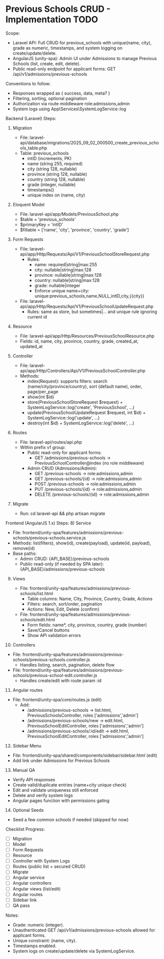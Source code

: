 # Previous Schools CRUD - Implementation TODO

Scope:
- Laravel API: Full CRUD for previous_schools with unique(name, city), grade as numeric, timestamps, and system logging on create/update/delete.
- AngularJS (unity-spa): Admin UI under Admissions to manage Previous Schools (list, create, edit, delete).
- Public read-only endpoint for applicant forms: GET /api/v1/admissions/previous-schools

Conventions to follow:
- Responses wrapped as { success, data, meta? }
- Filtering, sorting, optional pagination
- Authorization via route middleware role:admissions,admin
- System logs using App\Services\SystemLogService::log

Backend (Laravel) Steps:
1) Migration
   - File: laravel-api/database/migrations/2025_09_02_000500_create_previous_schools_table.php
   - Table: previous_schools
     - intID (increments, PK)
     - name (string 255, required)
     - city (string 128, nullable)
     - province (string 128, nullable)
     - country (string 128, nullable)
     - grade (integer, nullable)
     - timestamps()
     - unique index on (name, city)

2) Eloquent Model
   - File: laravel-api/app/Models/PreviousSchool.php
   - $table = 'previous_schools'
   - $primaryKey = 'intID'
   - $fillable = ['name', 'city', 'province', 'country', 'grade']

3) Form Requests
   - File: laravel-api/app/Http/Requests/Api/V1/PreviousSchoolStoreRequest.php
     - Rules:
       - name: required|string|max:255
       - city: nullable|string|max:128
       - province: nullable|string|max:128
       - country: nullable|string|max:128
       - grade: nullable|integer
       - Enforce unique name+city: unique:previous_schools,name,NULL,intID,city,{{city}}
   - File: laravel-api/app/Http/Requests/Api/V1/PreviousSchoolUpdateRequest.php
     - Rules: same as store, but sometimes|... and unique rule ignoring current id

4) Resource
   - File: laravel-api/app/Http/Resources/PreviousSchoolResource.php
   - Fields: id, name, city, province, country, grade, created_at, updated_at

5) Controller
   - File: laravel-api/app/Http/Controllers/Api/V1/PreviousSchoolController.php
   - Methods:
     - index(Request): supports filters: search (name/city/province/country), sort (default name), order, page/per_page
     - show(int $id)
     - store(PreviousSchoolStoreRequest $request) + SystemLogService::log('create', 'PreviousSchool', ...)
     - update(PreviousSchoolUpdateRequest $request, int $id) + SystemLogService::log('update', ...)
     - destroy(int $id) + SystemLogService::log('delete', ...)

6) Routes
   - File: laravel-api/routes/api.php
   - Within prefix v1 group:
     - Public read-only for applicant forms:
       - GET /admissions/previous-schools -> PreviousSchoolController@index (no role middleware)
     - Admin CRUD (Admissions/Admin):
       - GET /previous-schools -> role:admissions,admin
       - GET /previous-schools/{id} -> role:admissions,admin
       - POST /previous-schools -> role:admissions,admin
       - PUT /previous-schools/{id} -> role:admissions,admin
       - DELETE /previous-schools/{id} -> role:admissions,admin

7) Migrate
   - Run: cd laravel-api &amp;&amp; php artisan migrate

Frontend (AngularJS 1.x) Steps:
8) Service
   - File: frontend/unity-spa/features/admissions/previous-schools/previous-schools.service.js
   - Methods: list(filters), show(id), create(payload), update(id, payload), remove(id)
   - Base paths:
     - Admin CRUD: {API_BASE}/previous-schools
     - Public read-only (if needed by SPA later): {API_BASE}/admissions/previous-schools

9) Views
   - File: frontend/unity-spa/features/admissions/previous-schools/list.html
     - Table columns: Name, City, Province, Country, Grade, Actions
     - Filters: search, sort/order, pagination
     - Actions: New, Edit, Delete (confirm)
   - File: frontend/unity-spa/features/admissions/previous-schools/edit.html
     - Form fields: name*, city, province, country, grade (number)
     - Save/Cancel buttons
     - Show API validation errors

10) Controllers
   - File: frontend/unity-spa/features/admissions/previous-schools/previous-schools.controller.js
     - Handles listing, search, pagination, delete flow
   - File: frontend/unity-spa/features/admissions/previous-schools/previous-school-edit.controller.js
     - Handles create/edit with route param :id

11) Angular routes
   - File: frontend/unity-spa/core/routes.js (edit)
     - Add:
       - /admissions/previous-schools -> list.html, PreviousSchoolsController, roles ['admissions','admin']
       - /admissions/previous-schools/new -> edit.html, PreviousSchoolEditController, roles ['admissions','admin']
       - /admissions/previous-schools/:id/edit -> edit.html, PreviousSchoolEditController, roles ['admissions','admin']

12) Sidebar Menu
   - File: frontend/unity-spa/shared/components/sidebar/sidebar.html (edit)
   - Add link under Admissions for Previous Schools

13) Manual QA
   - Verify API responses
   - Create valid/duplicate entries (name+city unique check)
   - Edit and validate uniqueness still enforced
   - Delete and verify system logs
   - Angular pages function with permissions gating

14) Optional Seeds
   - Seed a few common schools if needed (skipped for now)

Checklist Progress:
- [ ] Migration
- [ ] Model
- [ ] Form Requests
- [ ] Resource
- [ ] Controller with System Logs
- [ ] Routes (public list + secured CRUD)
- [ ] Migrate
- [ ] Angular service
- [ ] Angular controllers
- [ ] Angular views (list/edit)
- [ ] Angular routes
- [ ] Sidebar link
- [ ] QA pass

Notes:
- Grade: numeric (integer).
- Unauthenticated GET /api/v1/admissions/previous-schools allowed for applicant forms.
- Unique constraint: (name, city).
- Timestamps enabled.
- System logs on create/update/delete via SystemLogService.
